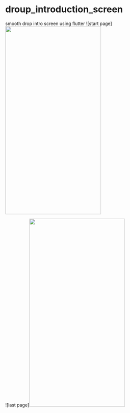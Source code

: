 # droup_introduction_screen
 smooth drop intro screen using flutter
![start page]<img src="https://user-images.githubusercontent.com/74148269/173701544-b166f7dd-ad35-49ba-ab9a-91cbd5e0b29a.png" width="300" height="590">

![last page]<img src="https://user-images.githubusercontent.com/74148269/173703306-a6314bd7-b340-4d81-a97c-55bf121bda82.png" width="300" height="590">

